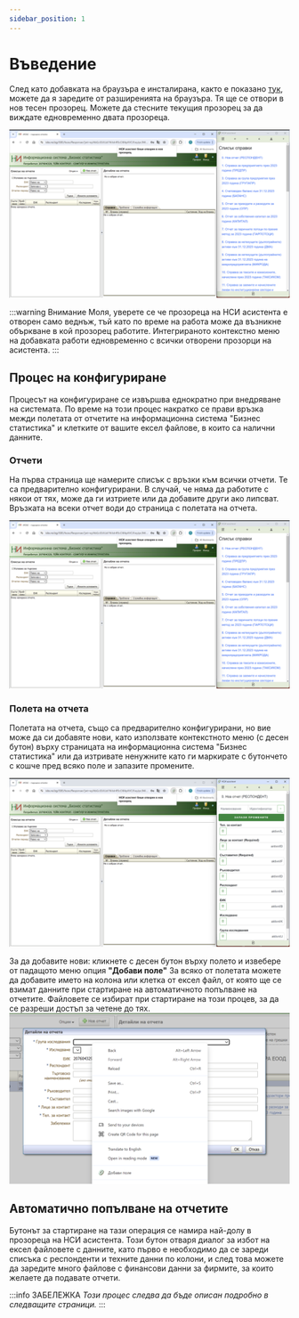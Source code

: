 ```yaml
---
sidebar_position: 1
---
```


# Въведение

След като добавката на браузъра е инсталирана, както е показано [тук](/docs/install), можете да я заредите от разширенията на браузъра. Тя ще се отвори в нов тесен прозорец. Можете да стесните текущия прозорец за да виждате едновременно двата прозореца.

![screen plugin](img/image-6.png)

:::warning Внимание
Моля, уверете се че прозореца на НСИ асистента е отворен само веднъж, тъй като по време на работа може да възникне объркване в кой прозорец работите. Интегрираното контекстно меню на добавката работи едновременно с всички отворени прозорци на асистента.
:::

## Процес на конфигуриране

Процесът на конфигуриране се извършва еднократно при внедряване на системата. По време на този процес накратко се прави връзка межди полетата от отчетите на информационна система "Бизнес статистика" и клетките от вашите ексел файлове, в които са налични данните.

### Отчети

На първа страница ще намерите списък с връзки към всички отчети. Те са предварително конфигурирани. В случай, че няма да работите с някои от тях, може да ги изтриете или да добавите други ако липсват.
Връзката на всеки отчет води до страница с полетата на отчета.

![screen plugin](img/image-6.png)

### Полета на отчета

Полетата на отчета, също са предварително конфигурирани, но вие може да си добавяте нови, като използвате контекстното меню (с десен бутон) върху страницата на информационна система "Бизнес статистика" или да изтривате ненужните като ги маркирате с бутончето с кошче пред всяко поле и запазите промените.

![fields](img/image-7.png)

За да добавите нови: кликнете с десен бутон върху полето и извебере от падащото меню опция **"Добави поле"**
За всяко от полетата можете да добавите името на колона или клетка от ексел файл, от която ще се взимат данните при стартиране на автоматичното попълване на отчетите. Файловете се избират при стартиране на този процев, за да се разреши достъп за четене до тях.
![context menu](img/image-5.png)

## Автоматично попълване на отчетите

Бутонът за стартиране на тази операция се намира най-долу в прозореца на НСИ асистента. Този бутон отваря диалог за избот на ексел файловете с данните, като първо е необходимо да се зареди списъка с респонденти и техните данни по колони, и след това можете да заредите много файлове с финансови данни за фирмите, за които желаете да подавате отчети.

:::info ЗАБЕЛЕЖКА 
*Този процес следва да бъде описан подробно в следващите страници.*
:::